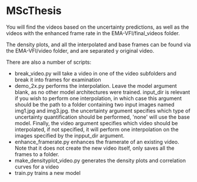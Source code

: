 # MScThesis

You will find the videos based on the uncertainty predictions, as well as the videos with the enhanced frame rate in the EMA-VFI/final_videos folder.

The density plots, and all the interpolated and base frames can be found via the EMA-VFI/video folder, and are separated y original video.

There are also a number of scripts:
  - break_video.py will take a video in one of the video subfolders and break it into frames for examination
  - demo_2x.py performs the interpolation. Leave the model argument blank, as no other model architectures were trained. input_dir is relevant if you wish to perform one interpolation, in which case this argument should be the path to a folder containing two input images named img1.jpg and img3.jpg. the uncertainty argument specifies which type of uncertainty quantification should be performed, 'none' will use the base model. Finally, the video argument specifies which video should be interpolated, if not specified, it will perform one interpolation on the images specified by the inpput_dir argument.
  - enhance_framerate.py enhances the framerate of an existing video. Note that it does not create the new video itself, only saves all the frames to a folder.
  - make_densityplot_video.py generates the density plots and correlation curves for a video
  - train.py trains a new model
